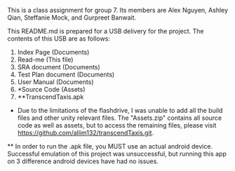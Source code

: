 This is a class assignment for group 7. Its members are Alex Nguyen, Ashley Qian, Steffanie Mock, and Gurpreet Banwait.

This README.md is prepared for a USB delivery for the project. The contents of this USB are as follows:

1. Index Page (Documents)
2. Read-me (This file)
3. SRA document (Documents)
4. Test Plan document (Documents)
5. User Manual (Documents)
6. \*Source Code (Assets)
7. \*\*TranscendTaxis.apk

- Due to the limitations of the flashdrive, I was unable to add all the build files and other unity relevant files.
  The "Assets.zip" contains all source code as well as assets, but to access the remaining files, please visit https://github.com/allim132/transcendTaxis.git.

\*\* In order to run the .apk file, you MUST use an actual android device. Successful emulation of this project was unsuccessful, but running this app on 3 difference android devices have had no issues.
